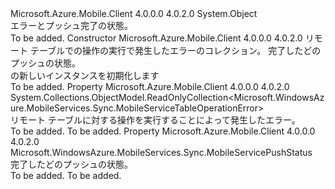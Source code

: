 <Type Name="MobileServicePushCompletionResult" FullName="Microsoft.WindowsAzure.MobileServices.Sync.MobileServicePushCompletionResult">
  <TypeSignature Language="C#" Value="public class MobileServicePushCompletionResult" />
  <TypeSignature Language="ILAsm" Value=".class public auto ansi beforefieldinit MobileServicePushCompletionResult extends System.Object" />
  <TypeSignature Language="DocId" Value="T:Microsoft.WindowsAzure.MobileServices.Sync.MobileServicePushCompletionResult" />
  <TypeSignature Language="VB.NET" Value="Public Class MobileServicePushCompletionResult" />
  <TypeSignature Language="F#" Value="type MobileServicePushCompletionResult = class" />
  <AssemblyInfo>
    <AssemblyName>Microsoft.Azure.Mobile.Client</AssemblyName>
    <AssemblyVersion>4.0.0.0</AssemblyVersion>
    <AssemblyVersion>4.0.2.0</AssemblyVersion>
  </AssemblyInfo>
  <Base>
    <BaseTypeName>System.Object</BaseTypeName>
  </Base>
  <Interfaces />
  <Docs>
    <summary>
            エラーとプッシュ完了の状態。
            </summary>
    <remarks>To be added.</remarks>
  </Docs>
  <Members>
    <Member MemberName=".ctor">
      <MemberSignature Language="C#" Value="public MobileServicePushCompletionResult (System.Collections.Generic.IEnumerable&lt;Microsoft.WindowsAzure.MobileServices.Sync.MobileServiceTableOperationError&gt; errors, Microsoft.WindowsAzure.MobileServices.Sync.MobileServicePushStatus status);" />
      <MemberSignature Language="ILAsm" Value=".method public hidebysig specialname rtspecialname instance void .ctor(class System.Collections.Generic.IEnumerable`1&lt;class Microsoft.WindowsAzure.MobileServices.Sync.MobileServiceTableOperationError&gt; errors, valuetype Microsoft.WindowsAzure.MobileServices.Sync.MobileServicePushStatus status) cil managed" />
      <MemberSignature Language="DocId" Value="M:Microsoft.WindowsAzure.MobileServices.Sync.MobileServicePushCompletionResult.#ctor(System.Collections.Generic.IEnumerable{Microsoft.WindowsAzure.MobileServices.Sync.MobileServiceTableOperationError},Microsoft.WindowsAzure.MobileServices.Sync.MobileServicePushStatus)" />
      <MemberSignature Language="VB.NET" Value="Public Sub New (errors As IEnumerable(Of MobileServiceTableOperationError), status As MobileServicePushStatus)" />
      <MemberSignature Language="F#" Value="new Microsoft.WindowsAzure.MobileServices.Sync.MobileServicePushCompletionResult : seq&lt;Microsoft.WindowsAzure.MobileServices.Sync.MobileServiceTableOperationError&gt; * Microsoft.WindowsAzure.MobileServices.Sync.MobileServicePushStatus -&gt; Microsoft.WindowsAzure.MobileServices.Sync.MobileServicePushCompletionResult" Usage="new Microsoft.WindowsAzure.MobileServices.Sync.MobileServicePushCompletionResult (errors, status)" />
      <MemberType>Constructor</MemberType>
      <AssemblyInfo>
        <AssemblyName>Microsoft.Azure.Mobile.Client</AssemblyName>
        <AssemblyVersion>4.0.0.0</AssemblyVersion>
        <AssemblyVersion>4.0.2.0</AssemblyVersion>
      </AssemblyInfo>
      <Parameters>
        <Parameter Name="errors" Type="System.Collections.Generic.IEnumerable&lt;Microsoft.WindowsAzure.MobileServices.Sync.MobileServiceTableOperationError&gt;" />
        <Parameter Name="status" Type="Microsoft.WindowsAzure.MobileServices.Sync.MobileServicePushStatus" />
      </Parameters>
      <Docs>
        <param name="errors">リモート テーブルでの操作の実行で発生したエラーのコレクション。</param>
        <param name="status">完了したどのプッシュの状態。</param>
        <summary>
            <see cref="T:Microsoft.WindowsAzure.MobileServices.Sync.MobileServicePushCompletionResult" /> の新しいインスタンスを初期化します</summary>
        <remarks>To be added.</remarks>
      </Docs>
    </Member>
    <Member MemberName="Errors">
      <MemberSignature Language="C#" Value="public System.Collections.ObjectModel.ReadOnlyCollection&lt;Microsoft.WindowsAzure.MobileServices.Sync.MobileServiceTableOperationError&gt; Errors { get; }" />
      <MemberSignature Language="ILAsm" Value=".property instance class System.Collections.ObjectModel.ReadOnlyCollection`1&lt;class Microsoft.WindowsAzure.MobileServices.Sync.MobileServiceTableOperationError&gt; Errors" />
      <MemberSignature Language="DocId" Value="P:Microsoft.WindowsAzure.MobileServices.Sync.MobileServicePushCompletionResult.Errors" />
      <MemberSignature Language="VB.NET" Value="Public ReadOnly Property Errors As ReadOnlyCollection(Of MobileServiceTableOperationError)" />
      <MemberSignature Language="F#" Value="member this.Errors : System.Collections.ObjectModel.ReadOnlyCollection&lt;Microsoft.WindowsAzure.MobileServices.Sync.MobileServiceTableOperationError&gt;" Usage="Microsoft.WindowsAzure.MobileServices.Sync.MobileServicePushCompletionResult.Errors" />
      <MemberType>Property</MemberType>
      <AssemblyInfo>
        <AssemblyName>Microsoft.Azure.Mobile.Client</AssemblyName>
        <AssemblyVersion>4.0.0.0</AssemblyVersion>
        <AssemblyVersion>4.0.2.0</AssemblyVersion>
      </AssemblyInfo>
      <ReturnValue>
        <ReturnType>System.Collections.ObjectModel.ReadOnlyCollection&lt;Microsoft.WindowsAzure.MobileServices.Sync.MobileServiceTableOperationError&gt;</ReturnType>
      </ReturnValue>
      <Docs>
        <summary>
            リモート テーブルに対する操作を実行することによって発生したエラー。
            </summary>
        <value>To be added.</value>
        <remarks>To be added.</remarks>
      </Docs>
    </Member>
    <Member MemberName="Status">
      <MemberSignature Language="C#" Value="public Microsoft.WindowsAzure.MobileServices.Sync.MobileServicePushStatus Status { get; }" />
      <MemberSignature Language="ILAsm" Value=".property instance valuetype Microsoft.WindowsAzure.MobileServices.Sync.MobileServicePushStatus Status" />
      <MemberSignature Language="DocId" Value="P:Microsoft.WindowsAzure.MobileServices.Sync.MobileServicePushCompletionResult.Status" />
      <MemberSignature Language="VB.NET" Value="Public ReadOnly Property Status As MobileServicePushStatus" />
      <MemberSignature Language="F#" Value="member this.Status : Microsoft.WindowsAzure.MobileServices.Sync.MobileServicePushStatus" Usage="Microsoft.WindowsAzure.MobileServices.Sync.MobileServicePushCompletionResult.Status" />
      <MemberType>Property</MemberType>
      <AssemblyInfo>
        <AssemblyName>Microsoft.Azure.Mobile.Client</AssemblyName>
        <AssemblyVersion>4.0.0.0</AssemblyVersion>
        <AssemblyVersion>4.0.2.0</AssemblyVersion>
      </AssemblyInfo>
      <ReturnValue>
        <ReturnType>Microsoft.WindowsAzure.MobileServices.Sync.MobileServicePushStatus</ReturnType>
      </ReturnValue>
      <Docs>
        <summary>
            完了したどのプッシュの状態。
            </summary>
        <value>To be added.</value>
        <remarks>To be added.</remarks>
      </Docs>
    </Member>
  </Members>
</Type>